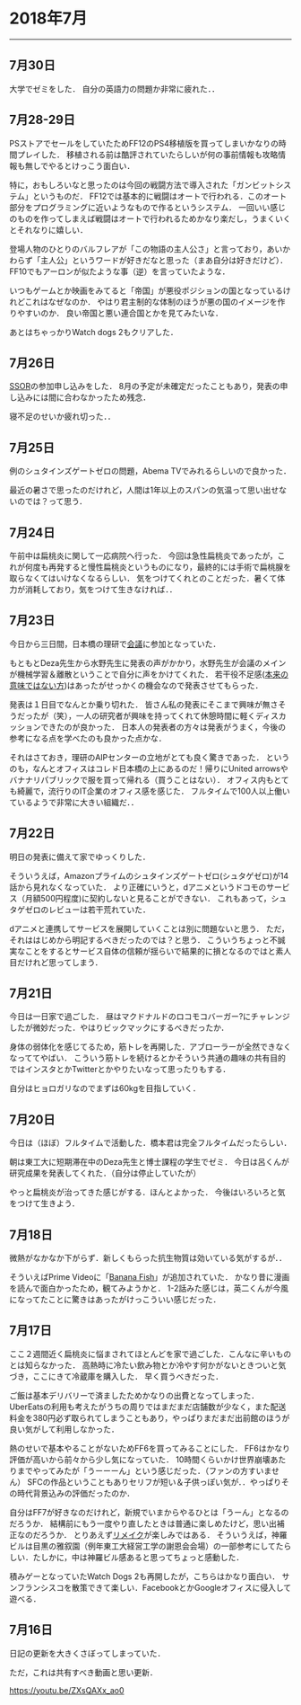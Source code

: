# 2018年7月

--------------------------------------------------------------------------------


## 7月30日

大学でゼミをした．
自分の英語力の問題か非常に疲れた．．

## 7月28-29日

PSストアでセールをしていたためFF12のPS4移植版を買ってしまいかなりの時間プレイした．
移植される前は酷評されていたらしいが何の事前情報も攻略情報も無しでやるとけっこう面白い．

特に，おもしろいなと思ったのは今回の戦闘方法で導入された「ガンビットシステム」というものだ．
FF12では基本的に戦闘はオートで行われる．このオート部分をプログラミングに近いようなもので作るというシステム．
一回いい感じのものを作ってしまえば戦闘はオートで行われるためかなり楽だし，うまくいくとそれなりに嬉しい．

登場人物のひとりのバルフレアが「この物語の主人公さ」と言っており，あいかわらず「主人公」というワードが好きだなと思った（まあ自分は好きだけど）．FF10でもアーロンが似たような事（逆）を言っていたような．

いつもゲームとか映画をみてると「帝国」が悪役ポジションの国となっているけれどこれはなぜなのか．
やはり君主制的な体制のほうが悪の国のイメージを作りやすいのか．
良い帝国と悪い連合国とかを見てみたいな．

あとはちゃっかりWatch dogs 2もクリアした．


## 7月26日

[SSOR](http://www.orsj.or.jp/~ssor2018/program.html)の参加申し込みをした．
8月の予定が未確定だったこともあり，発表の申し込みには間に合わなかったため残念．

寝不足のせいか疲れ切った．．



## 7月25日

例のシュタインズゲートゼロの問題，Abema TVでみれるらしいので良かった．

最近の暑さで思ったのだけれど，人間は1年以上のスパンの気温って思い出せないのでは？って思う．



## 7月24日

午前中は扁桃炎に関して一応病院へ行った．
今回は急性扁桃炎であったが，これが何度も再発すると慢性扁桃炎というものになり，最終的には手術で扁桃腺を取らなくてはいけなくなるらしい．
気をつけてくれとのことだった．暑くて体力が消耗しており，気をつけて生きなければ．．


## 7月23日

今日から三日間，日本橋の理研で[会議](https://aip.riken.jp/events/doml201807/?lang=ja)に参加となっていた．

もともとDeza先生から水野先生に発表の声がかかり，水野先生が会議のメインが機械学習＆離散ということで自分に声をかけてくれた．
若干役不足感([本来の意味ではない方](https://kotobank.jp/word/%E5%BD%B9%E4%B8%8D%E8%B6%B3-647972))はあったがせっかくの機会なので発表させてもらった．


発表は１日目でなんとか乗り切れた．
皆さん私の発表にそこまで興味が無さそうだったが（笑），一人の研究者が興味を持ってくれて休憩時間に軽くディスカッションできたのが良かった．
日本人の発表者の方々は発表がうまく，今後の参考になる点を学べたのも良かった点かな．

それはさておき，理研のAIPセンターの立地がとても良く驚きであった．
というのも，なんとオフィスはコレド日本橋の上にあるのだ！帰りにUnited arrowsやバナナリパブリックで服を買って帰れる（買うことはない）．
オフィス内もとても綺麗で，流行りのIT企業のオフィス感を感じた．
フルタイムで100人以上働いているようで非常に大きい組織だ．．


## 7月22日

明日の発表に備えて家でゆっくりした．

そういうえば，Amazonプライムのシュタインズゲートゼロ(シュタゲゼロ)が14話から見れなくなっていた．
より正確にいうと，dアニメというドコモのサービス（月額500円程度)に契約しないと見ることができない．
これもあって，シュタゲゼロのレビューは若干荒れていた．

dアニメと連携してサービスを展開していくことは別に問題ないと思う．
ただ，それははじめから明記するべきだったのでは？と思う．
こういうちょっと不誠実なことをするとサービス自体の信頼が揺らいで結果的に損となるのではと素人目だけれど思ってしまう．



## 7月21日

今日は一日家で過ごした．
昼はマクドナルドのロコモコバーガー?にチャレンジしたが微妙だった．やはりビックマックにするべきだったか．

身体の弱体化を感じてるため，筋トレを再開した．アブローラーが全然できなくなっててやばい．
こういう筋トレを続けるとかそういう共通の趣味の共有目的ではインスタとかTwitterとかやりたいなって思ったりもする．

自分はヒョロガリなのでまずは60kgを目指していく．


## 7月20日

今日は（ほぼ）フルタイムで活動した．橋本君は完全フルタイムだったらしい．

朝は東工大に短期滞在中のDeza先生と博士課程の学生でゼミ．
今日は呂くんが研究成果を発表してくれた．（自分は停止していたが）

やっと扁桃炎が治ってきた感じがする．ほんとよかった．
今後はいろいろと気をつけて生きよう．


## 7月18日

微熱がなかなか下がらず．新しくもらった抗生物質は効いている気がするが．．

そういえばPrime Videoに「[Banana Fish](http://amzn.asia/duomVuM)」が追加されていた．
かなり昔に漫画を読んで面白かったため，観てみようかと．
1-2話みた感じは，英二くんが今風になってたことに驚きはあったがけっこういい感じだった．

## 7月17日

ここ２週間近く扁桃炎に悩まされてほとんどを家で過ごした．こんなに辛いものとは知らなかった．
高熱時に冷たい飲み物とか冷やす何かがないときついと気づき，ここにきて冷蔵庫を購入した．
早く買うべきだった．

ご飯は基本デリバリーで済ましたためかなりの出費となってしまった．
UberEatsの利用も考えたがうちの周りではまだまだ店舗数が少なく，また配送料金を380円必ず取られてしまうこともあり，やっぱりまだまだ出前館のほうが良い気がして利用しなかった．

熱のせいで基本やることがないためFF6を買ってみることにした．
FF6はかなり評価が高いから前々から少し気になっていた．
10時間くらいかけ世界崩壊あたりまでやってみたが「うーーーん」という感じだった．（ファンの方すいません）
SFCの作品ということもありセリフが短い＆子供っぽい気が．．やっぱりその時代背景込みの評価だったのか．

自分はFF7が好きなのだけれど，新規でいまからやるひとは「うーん」となるのだろうか．
結構前にもう一度やり直したときは普通に楽しめたけど，思い出補正なのだろうか．
とりあえず[リメイク](https://youtu.be/SW_8VOSpZL4)が楽しみではある．
そういうえば，神羅ビルは目黒の雅叙園（例年東工大経営工学の謝恩会会場）の一部参考にしてたらしい．たしかに，中は神羅ビル感あると思ってちょっと感動した．

積みゲーとなっていたWatch Dogs 2も再開したが，こちらはかなり面白い．
サンフランシスコを散策できて楽しい．FacebookとかGoogleオフィスに侵入して遊べる．


## 7月16日

日記の更新を大きくさぼってしまっていた．

ただ，これは共有すべき動画と思い更新．

https://youtu.be/ZXsQAXx_ao0
